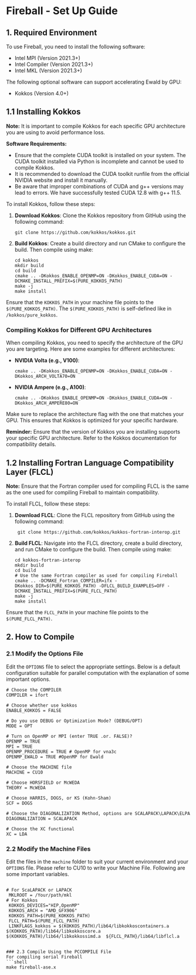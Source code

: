 # Fireball  - Set Up Guide

## 1. Required Environment 
To use Fireball, you need to install the following software:

- Intel MPI (Version 2021.3+)
- Intel Compiler  (Version 2021.3+)
- Intel MKL (Version 2021.3+)

The following optional software can support accelerating Ewald by GPU:
- Kokkos (Version 4.0+)

## 1.1 Installing Kokkos

**Note:** It is important to compile Kokkos for each specific GPU architecture you are using to avoid performance loss. 

**Software Requirements:**
- Ensure that the complete CUDA toolkit is installed on your system. The CUDA toolkit installed via Python is incomplete and cannot be used to compile Kokkos.
- It is recommended to download the CUDA toolkit runfile from the official NVIDIA website and install it manually.
- Be aware that improper combinations of CUDA and g++ versions may lead to errors. We have successfully tested CUDA 12.8 with g++ 11.5.

To install Kokkos, follow these steps:

1. **Download Kokkos**: Clone the Kokkos repository from GitHub using the following command:
   ```shell
   git clone https://github.com/kokkos/kokkos.git
   ```

2. **Build Kokkos**: Create a build directory and run CMake to configure the build. Then compile using make:
   ```shell
   cd kokkos
   mkdir build
   cd build
   cmake .. -DKokkos_ENABLE_OPENMP=ON -DKokkos_ENABLE_CUDA=ON -DCMAKE_INSTALL_PREFIX=$(PURE_KOKKOS_PATH)
   make -j
   make install
   ```

Ensure that the `KOKKOS_PATH` in your machine file points to the `$(PURE_KOKKOS_PATH)`. The `$(PURE_KOKKOS_PATH)` is self-defined like in `/kokkos/pure_kokkos`.

### Compiling Kokkos for Different GPU Architectures

When compiling Kokkos, you need to specify the architecture of the GPU you are targeting. Here are some examples for different architectures:

- **NVIDIA Volta (e.g., V100)**:
  ```shell
  cmake .. -DKokkos_ENABLE_OPENMP=ON -DKokkos_ENABLE_CUDA=ON -DKokkos_ARCH_VOLTA70=ON
  ```

- **NVIDIA Ampere (e.g., A100)**:
  ```shell
  cmake .. -DKokkos_ENABLE_OPENMP=ON -DKokkos_ENABLE_CUDA=ON -DKokkos_ARCH_AMPERE80=ON
  ```


Make sure to replace the architecture flag with the one that matches your GPU. This ensures that Kokkos is optimized for your specific hardware.

**Reminder:** Ensure that the version of Kokkos you are installing supports your specific GPU architecture. Refer to the Kokkos documentation for compatibility details.

## 1.2 Installing Fortran Language Compatibility Layer (FLCL)

**Note:** Ensure that the Fortran compiler used for compiling FLCL is the same as the one used for compiling Fireball to maintain compatibility.

To install FLCL, follow these steps:

1. **Download FLCL**: Clone the FLCL repository from GitHub using the following command:
   ```shell
    git clone https://github.com/kokkos/kokkos-fortran-interop.git
   ```

2. **Build FLCL**: Navigate into the FLCL directory, create a build directory, and run CMake to configure the build. Then compile using make:
   ```shell
   cd kokkos-fortran-interop
   mkdir build
   cd build
   # Use the same Fortran compiler as used for compiling Fireball
   cmake .. -DCMAKE_Fortran_COMPILER=ifx -DKokkos_DIR=$(PURE_KOKKOS_PATH) -DFLCL_BUILD_EXAMPLES=OFF -DCMAKE_INSTALL_PREFIX=$(PURE_FLCL_PATH)
   make -j
   make install
   ```

Ensure that the `FLCL_PATH` in your machine file points to the `$(PURE_FLCL_PATH)`.

## 2. How to Compile

### 2.1 Modify the Options File
Edit the `OPTIONS` file to select the appropriate settings. Below is a default configuration suitable for parallel computation with the explanation of some important options.

```plaintext
# Choose the COMPILER
COMPILER = ifort

# Choose whether use kokkos
ENABLE_KOKKOS = FALSE

# Do you use DEBUG or Optimization Mode? (DEBUG/OPT)
MODE = OPT

# Turn on OpenMP or MPI (enter TRUE .or. FALSE)?
OPENMP = TRUE
MPI = TRUE
OPENMP_PROCEDURE = TRUE # OpenMP for vna3c
OPENMP_EWALD = TRUE #OpenMP for Ewald

# Choose the MACHINE file
MACHINE = CU10

# Choose HORSFIELD or McWEDA
THEORY = McWEDA

# Choose HARRIS, DOGS, or KS (Kohn-Sham)
SCF = DOGS

# Choose the DIAGONALIZATION Method, options are SCALAPACK\LAPACK\ELPA
DIAGONALIZATION = SCALAPACK

# Choose the XC functional
XC = LDA
```

### 2.2 Modify the Machine Files
Edit the files in the `machine` folder to suit your current environment and your `OPTIONS` file.  Please refer to CU10 to write your Machine File. Following are some important variables.

```plaintext

# For ScaLAPACK or LAPACK
 MKLROOT = /Your/path/mkl
# For Kokkos
 KOKKOS_DEVICES="HIP,OpenMP"
 KOKKOS_ARCH = "AMD_GFX906"
 KOKKOS_PATH=$(PURE_KOKKOS_PATH)
 FLCL_PATH=$(PURE_FLCL_PATH)
 LINKFLAGS_kokkos = $(KOKKOS_PATH)/lib64/libkokkoscontainers.a  $(KOKKOS_PATH)/lib64/libkokkoscore.a $(KOKKOS_PATH)/lib64/libkokkossimd.a  ${FLCL_PATH}/lib64/libflcl.a 
```

```

### 2.3 Compile Using the PCCOMPILE File
For compiling serial Fireball
```shell
make fireball-ase.x
```
